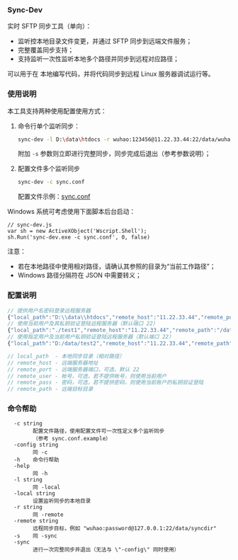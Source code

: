 ### Sync-Dev
实时 SFTP 同步工具（单向）：

* 监听控本地目录文件变更，并通过 SFTP 同步到远端文件服务；
* 完整覆盖同步支持；
* 支持监听一次性监听本地多个路径并同步到远程对应路径；

可以用于在 本地编写代码，并将代码同步到远程 Linux 服务器调试运行等。

### 使用说明
本工具支持两种使用配置使用方式：

1. 命令行单个监听同步：
	``` BASH
	sync-dev -l D:\data\htdocs -r wuhao:123456@11.22.33.44:22/data/wuhao
	```
	附加 `-s` 参数则立即进行完整同步，同步完成后退出（参考参数说明）；
	
2. 配置文件多个监听同步
	``` BASH
	sync-dev -c sync.conf
	```
	配置文件示例：[sync.conf](https://github.com/terrywh/sync-dev/blob/master/sync.conf)

Windows 系统可考虑使用下面脚本后台启动：
```
// sync-dev.js
var sh = new ActiveXObject('Wscript.Shell');
sh.Run('sync-dev.exe -c sync.conf', 0, false)
```

注意：
* 若在本地路径中使用相对路径，请确认其参照的目录为“当前工作路径”；
* Windows 路径分隔符在 JSON 中需要转义；

### 配置说明

``` js
// 提供用户名密码登录远程服务器
{"local_path":"D:\\data\\htdocs","remote_host":"11.22.33.44","remote_port":22,"remote_path":"/data/wuhao","remote_user":"wuhao","remote_pass":"123456"}
// 使用当前用户及其私钥验证登陆远程服务器（默认端口 22）
{"local_path":"./test1","remote_host":"11.22.33.44","remote_path":"/data/test1"}
// 使用指定用户及当前用户私钥验证登陆远程服务器（默认端口 22）
{"local_path":"D:/data/test2","remote_host":"11.22.33.44","remote_path":"/data/test2","remote_user":"wuhao"}

// local_path  - 本地同步目录（相对路径）
// remote_host - 远端服务器地址
// remote_port - 远端服务器端口，可选，默认 22
// remote_user - 帐号，可选，若不提供帐号，则使用当前用户
// remote_pass - 密码，可选，若不提供密码，则使用当前账户的私钥验证登陆
// remote_path - 远端目标目录

```

### 命令帮助

```
  -c string
        配置文件路径，使用配置文件可一次性定义多个监听同步
        （参考 sync.conf.example）
  -config string
        同 -c
  -h    命令行帮助
  -help
        同 -h
  -l string
        同 -local
  -local string
        设置监听同步的本地目录
  -r string
        同 -remote
  -remote string
        远程同步目标，例如 "wuhao:password@127.0.0.1:22/data/syncdir"
  -s    同 -sync
  -sync
        进行一次完整同步并退出（无法与 \"-config\" 同时使用）
```
